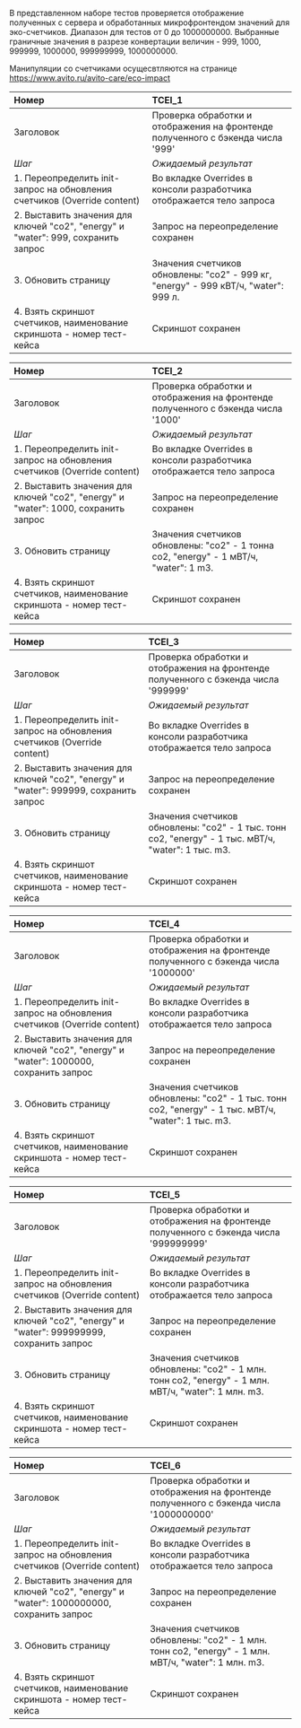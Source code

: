 В представленном наборе тестов проверяется отображение полученных с сервера и обработанных микрофронтендом значений для эко-счетчиков. Диапазон для тестов от 0 до 1000000000. Выбранные граничные значения в разрезе конвертации величин - 999, 1000, 999999, 1000000, 999999999, 1000000000.

Манипуляции со счетчиками осущесвтляются на странице https://www.avito.ru/avito-care/eco-impact


|Номер|TCEI_1|
|:---|:---|
|Заголовок|Проверка обработки и отображения на фронтенде полученного с бэкенда числа '999'|
|_Шаг_|_Ожидаемый результат_|
|1. Переопределить init-запрос на обновления счетчиков (Override content)|Во вкладке Overrides в консоли разработчика отображается тело запроса|
|2. Выставить значения для ключей "co2", "energy" и "water": 999, сохранить запрос|Запрос на переопределение сохранен|
|3. Обновить страницу|Значения счетчиков обновлены: "co2" - 999 кг, "energy" - 999 кВТ/ч, "water": 999 л.|
|4. Взять скриншот счетчиков, наименование скриншота - номер тест-кейса|Скриншот сохранен|

|Номер|TCEI_2|
|:---|:---|
|Заголовок|Проверка обработки и отображения на фронтенде полученного с бэкенда числа '1000'|
|_Шаг_|_Ожидаемый результат_|
|1. Переопределить init-запрос на обновления счетчиков (Override content)|Во вкладке Overrides в консоли разработчика отображается тело запроса|
|2. Выставить значения для ключей "co2", "energy" и "water": 1000, сохранить запрос|Запрос на переопределение сохранен|
|3. Обновить страницу|Значения счетчиков обновлены: "co2" - 1 тонна co2, "energy" - 1 мВТ/ч, "water": 1 m3.|
|4. Взять скриншот счетчиков, наименование скриншота - номер тест-кейса|Скриншот сохранен|

|Номер|TCEI_3|
|:---|:---|
|Заголовок|Проверка обработки и отображения на фронтенде полученного с бэкенда числа '999999'|
|_Шаг_|_Ожидаемый результат_|
|1. Переопределить init-запрос на обновления счетчиков (Override content)|Во вкладке Overrides в консоли разработчика отображается тело запроса|
|2. Выставить значения для ключей "co2", "energy" и "water": 999999, сохранить запрос|Запрос на переопределение сохранен|
|3. Обновить страницу|Значения счетчиков обновлены: "co2" - 1 тыс. тонн co2, "energy" - 1 тыс. мВТ/ч, "water": 1 тыс. m3.|
|4. Взять скриншот счетчиков, наименование скриншота - номер тест-кейса|Скриншот сохранен|

|Номер|TCEI_4|
|:---|:---|
|Заголовок|Проверка обработки и отображения на фронтенде полученного с бэкенда числа '1000000'|
|_Шаг_|_Ожидаемый результат_|
|1. Переопределить init-запрос на обновления счетчиков (Override content)|Во вкладке Overrides в консоли разработчика отображается тело запроса|
|2. Выставить значения для ключей "co2", "energy" и "water": 1000000, сохранить запрос|Запрос на переопределение сохранен|
|3. Обновить страницу|Значения счетчиков обновлены: "co2" - 1 тыс. тонн co2, "energy" - 1 тыс. мВТ/ч, "water": 1 тыс. m3.|
|4. Взять скриншот счетчиков, наименование скриншота - номер тест-кейса|Скриншот сохранен|

|Номер|TCEI_5|
|:---|:---|
|Заголовок|Проверка обработки и отображения на фронтенде полученного с бэкенда числа '999999999'|
|_Шаг_|_Ожидаемый результат_|
|1. Переопределить init-запрос на обновления счетчиков (Override content)|Во вкладке Overrides в консоли разработчика отображается тело запроса|
|2. Выставить значения для ключей "co2", "energy" и "water": 999999999, сохранить запрос|Запрос на переопределение сохранен|
|3. Обновить страницу|Значения счетчиков обновлены: "co2" - 1 млн. тонн co2, "energy" - 1 млн. мВТ/ч, "water": 1 млн. m3.|
|4. Взять скриншот счетчиков, наименование скриншота - номер тест-кейса|Скриншот сохранен|

|Номер|TCEI_6|
|:---|:---|
|Заголовок|Проверка обработки и отображения на фронтенде полученного с бэкенда числа '1000000000'|
|_Шаг_|_Ожидаемый результат_|
|1. Переопределить init-запрос на обновления счетчиков (Override content)|Во вкладке Overrides в консоли разработчика отображается тело запроса|
|2. Выставить значения для ключей "co2", "energy" и "water": 1000000000, сохранить запрос|Запрос на переопределение сохранен|
|3. Обновить страницу|Значения счетчиков обновлены: "co2" - 1 млн. тонн co2, "energy" - 1 млн. мВТ/ч, "water": 1 млн. m3.|
|4. Взять скриншот счетчиков, наименование скриншота - номер тест-кейса|Скриншот сохранен|
